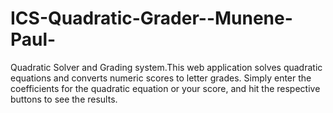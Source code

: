 # ICS-Quadratic-Grader--Munene-Paul-
 Quadratic Solver and Grading system.This web application solves quadratic equations and converts numeric scores to letter grades.    Simply enter the coefficients for the quadratic equation or your score, and hit the respective buttons to see the results.
